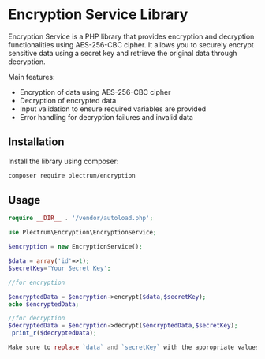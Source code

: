 # Encryption Service Library

Encryption Service is a PHP library that provides encryption and decryption functionalities using AES-256-CBC cipher. It allows you to securely encrypt sensitive data using a secret key and retrieve the original data through decryption.

Main features:
- Encryption of data using AES-256-CBC cipher
- Decryption of encrypted data
- Input validation to ensure required variables are provided
- Error handling for decryption failures and invalid data

## Installation

Install the library using composer:

```sh
composer require plectrum/encryption
```

## Usage


```php
require __DIR__ . '/vendor/autoload.php';

use Plectrum\Encryption\EncryptionService;

$encryption = new EncryptionService();

$data = array('id'=>1);
$secretKey='Your Secret Key';

//for encryption

$encryptedData = $encryption->encrypt($data,$secretKey);
echo $encryptedData;

//for decryption
$decryptedData = $encryption->decrypt($encryptedData,$secretKey);
 print_r($decryptedData);

Make sure to replace `data` and `secretKey` with the appropriate values for encryption and decryption.


